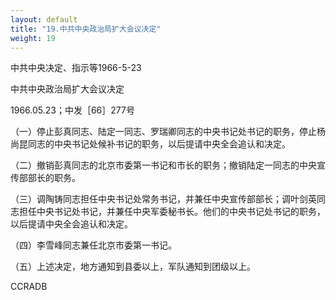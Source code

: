 ```yaml
---
layout: default
title: "19.中共中央政治局扩大会议决定"
weight: 19
---
```


中共中央决定、指示等1966-5-23

中共中央政治局扩大会议决定

1966.05.23；中发［66］277号

（一）停止彭真同志、陆定一同志、罗瑞卿同志的中央书记处书记的职务，停止杨尚昆同志的中央书记处候补书记的职务，以后提请中央全会追认和决定。

（二）撤销彭真同志的北京市委第一书记和市长的职务；撤销陆定一同志的中央宣传部部长的职务。

（三）调陶铸同志担任中央书记处常务书记，并兼任中央宣传部部长；调叶剑英同志担任中央书记处书记，并兼任中央军委秘书长。他们的中央书记处书记的职务，以后提请中央全会追认和决定。

（四）李雪峰同志兼任北京市委第一书记。

（五）上述决定，地方通知到县委以上，军队通知到团级以上。

CCRADB

